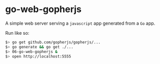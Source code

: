 # go-web-gopherjs

A simple web server serving a `javascript` app generated from a `Go` app.

Run like so:

```sh
$> go get github.com/gopherjs/gopherjs/...
$> go generate && go get ./...
$> 06-go-web-gopherjs &
$> open http://localhost:5555
```

